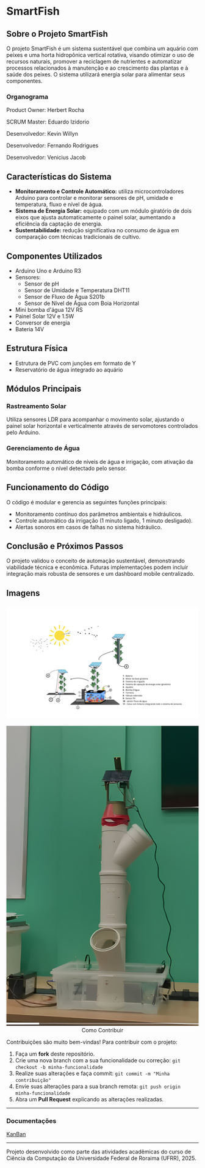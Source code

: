 # SmartFish
## Sobre o Projeto SmartFish
O projeto SmartFish é um sistema sustentável que combina um aquário com peixes e
uma horta hidropônica vertical rotativa, visando otimizar o uso de recursos naturais,
promover a reciclagem de nutrientes e automatizar processos relacionados à manutenção
e ao crescimento das plantas e à saúde dos peixes. O sistema utilizará energia solar para
alimentar seus componentes.

### Organograma
Product Owner: Herbert Rocha

SCRUM Master: Eduardo Izidorio

Desenvolvedor: Kevin Willyn

Desenvolvedor: Fernando Rodrigues

Desenvolvedor: Venicius Jacob


## Características do Sistema
- **Monitoramento e Controle Automático:** utiliza microcontroladores Arduino para controlar e monitorar sensores de pH, umidade e temperatura, fluxo e nível de água.
- **Sistema de Energia Solar:** equipado com um módulo giratório de dois eixos que ajusta automaticamente o painel solar, aumentando a eficiência da captação de energia.
- **Sustentabilidade:** redução significativa no consumo de água em comparação com técnicas tradicionais de cultivo.

## Componentes Utilizados
- Arduino Uno e Arduino R3
- Sensores:
  - Sensor de pH
  - Sensor de Umidade e Temperatura DHT11
  - Sensor de Fluxo de Água S201b
  - Sensor de Nível de Água com Boia Horizontal
- Mini bomba d'água 12V RS
- Painel Solar 12V e 1.5W
- Conversor de energia
- Bateria 14V

## Estrutura Física
- Estrutura de PVC com junções em formato de Y
- Reservatório de água integrado ao aquário

## Módulos Principais
### Rastreamento Solar
Utiliza sensores LDR para acompanhar o movimento solar, ajustando o painel solar horizontal e verticalmente através de servomotores controlados pelo Arduino.

### Gerenciamento de Água
Monitoramento automático de níveis de água e irrigação, com ativação da bomba conforme o nível detectado pelo sensor.

## Funcionamento do Código
O código é modular e gerencia as seguintes funções principais:
- Monitoramento contínuo dos parâmetros ambientais e hidráulicos.
- Controle automático da irrigação (1 minuto ligado, 1 minuto desligado).
- Alertas sonoros em casos de falhas no sistema hidráulico.

## Conclusão e Próximos Passos
O projeto validou o conceito de automação sustentável, demonstrando viabilidade técnica e econômica. Futuras implementações podem incluir integração mais robusta de sensores e um dashboard mobile centralizado.

## Imagens
![image](Documentos/BigPictureHorta.png)
---
<p align="center">
  <img src="Documentos/SmartFish_Photo.jpg" alt="SmartFish Photo>
</p>

---


## Como Contribuir
Contribuições são muito bem-vindas! Para contribuir com o projeto:

1. Faça um **fork** deste repositório.
2. Crie uma nova branch com a sua funcionalidade ou correção: `git checkout -b minha-funcionalidade`
3. Realize suas alterações e faça commit: `git commit -m "Minha contribuição"`
4. Envie suas alterações para a sua branch remota: `git push origin minha-funcionalidade`
5. Abra um **Pull Request** explicando as alterações realizadas.

---
### Documentações
[KanBan](https://github.com/users/EhoKira/projects/2)

---
Projeto desenvolvido como parte das atividades acadêmicas do curso de Ciência da Computação da Universidade Federal de Roraima (UFRR), 2025.

